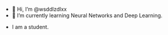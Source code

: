 - 👋 Hi, I’m @wsddlzdlxx
- 🌱 I’m currently learning Neural Networks and Deep Learning.
<!---
wsddlzdlxx/wsddlzdlxx is a ✨ special ✨ repository because its `README.md` (this file) appears on your GitHub profile.
You can click the Preview link to take a look at your changes.
--->
- I am a student.
